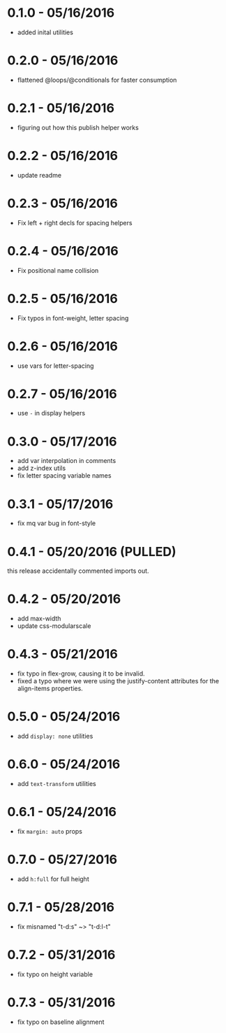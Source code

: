# 0.1.0 - 05/16/2016
- added inital utilities

# 0.2.0 - 05/16/2016
- flattened @loops/@conditionals for faster consumption

# 0.2.1 - 05/16/2016
- figuring out how this publish helper works

# 0.2.2 - 05/16/2016
- update readme

# 0.2.3 - 05/16/2016
- Fix left + right decls for spacing helpers

# 0.2.4 - 05/16/2016
- Fix positional name collision

# 0.2.5 - 05/16/2016
- Fix typos in font-weight, letter spacing

# 0.2.6 - 05/16/2016
- use vars for letter-spacing

# 0.2.7 - 05/16/2016
- use `-` in display helpers

# 0.3.0 - 05/17/2016
- add var interpolation in comments
- add z-index utils
- fix letter spacing variable names

# 0.3.1 - 05/17/2016
- fix mq var bug in font-style

# 0.4.1 - 05/20/2016 (PULLED)
this release accidentally commented imports out.

# 0.4.2 - 05/20/2016
- add max-width
- update css-modularscale

# 0.4.3 - 05/21/2016
- fix typo in flex-grow, causing it to be invalid.
- fixed a typo where we were using the justify-content attributes
  for the align-items properties.

# 0.5.0 - 05/24/2016
- add `display: none` utilities

# 0.6.0 - 05/24/2016
- add `text-transform` utilities

# 0.6.1 - 05/24/2016
- fix `margin: auto` props

# 0.7.0 - 05/27/2016
- add `h:full` for full height

# 0.7.1 - 05/28/2016
- fix misnamed "t-d:s" ~> "t-d:l-t"

# 0.7.2 - 05/31/2016
- fix typo on height variable

# 0.7.3 - 05/31/2016
- fix typo on baseline alignment
